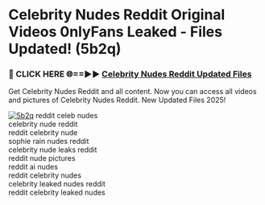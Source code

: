 # Celebrity Nudes Reddit Original Videos 0nlyFans Leaked - Files Updated! (5b2q)

<h3>🔴 CLICK HERE 🌐==►► <a href="https://tinyurl.com/5h6xmrr3" rel="nofollow">Celebrity Nudes Reddit Updated Files</a></h3>

Get Celebrity Nudes Reddit and all content. Now you can access all videos and pictures of Celebrity Nudes Reddit. New Updated Files 2025!

[![5b2q](https://i.imgur.com/KVD873Z.gif)](https://tinyurl.com/5h6xmrr3)
reddit celeb nudes<br>
celebrity nude reddit<br>
reddit celebrity nude<br>
sophie rain nudes reddit<br>
celebrity nude leaks reddit<br>
reddit nude pictures<br>
reddit ai nudes<br>
reddit celebrity nudes<br>
celebrity leaked nudes reddit<br>
reddit celebrity leaked nudes
